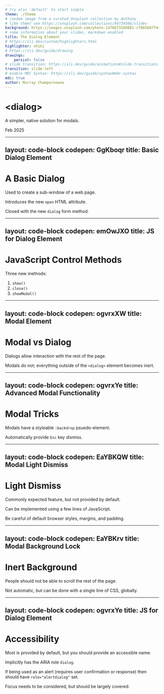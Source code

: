 ```yaml
---
# try also 'default' to start simple
theme: ./theme
# random image from a curated Unsplash collection by Anthony
# like them? see https://unsplash.com/collections/94734566/slidev
background: https://images.unsplash.com/photo-1476673160081-cf065607f449?q=80&w=2072&auto=format&fit=crop&ixlib=rb-4.0.3&ixid=M3wxMjA3fDB8MHxwaG90by1wYWdlfHx8fGVufDB8fHx8fA%3D%3D
# some information about your slides, markdown enabled
title: The Dialog Element
# https://sli.dev/custom/highlighters.html
highlighter: shiki
# https://sli.dev/guide/drawing
drawings:
    persist: false
# slide transition: https://sli.dev/guide/animations#slide-transitions
transition: slide-left
# enable MDC Syntax: https://sli.dev/guide/syntax#mdc-syntax
mdc: true
author: Murray Champernowne
---
```


# \<dialog\>

A simpler, native solution for modals.

<footer>
  <p>Feb 2025</p>
</footer>

---
layout: code-block
codepen: GgKboqr
title: Basic Dialog Element
---

# A Basic Dialog

Used to create a sub-window of a web page.

Introduces the new `open` HTML attribute.

Closed with the new `dialog` form method.

---
layout: code-block
codepen: emOwJXO
title: JS for Dialog Element
---

# JavaScript Control Methods

Three new methods:

1. `show()`
2. `close()`
3. `showModal()`

---
layout: code-block
codepen: ogvrxXW
title: Modal Element
---

# Modal vs Dialog

Dialogs allow interaction with the rest of the page.

Modals do not; everything outside of the `<dialog>` element becomes inert.

---
layout: code-block
codepen: ogvrxYe
title: Advanced Modal Functionality
---

# Modal Tricks

Modals have a styleable `:backdrop` psuedo-element.

Automatically provide `Esc` key dismiss.

---
layout: code-block
codepen: EaYBKQW
title: Modal Light Dismiss
---

# Light Dismiss

Commonly expected feature, but not provided by default.

Can be implemented using a few lines of JavaScript.

Be careful of default browser styles, margins, and padding.

---
layout: code-block
codepen: EaYBKrv
title: Modal Background Lock
---

# Inert Background

People should not be able to scroll the rest of the page.

Not automatic, but can be done with a single line of CSS, globally.

---
layout: code-block
codepen: ogvrxYe
title: JS for Dialog Element
---

# Accessibility

Most is provided by default, but you should provide an accessible name.

Implicitly has the ARIA role `dialog`.

If being used as an alert (requires user confirmation or response) then should have `role="alertdialog"` set.

Focus needs to be considered, but should be largely covered.
